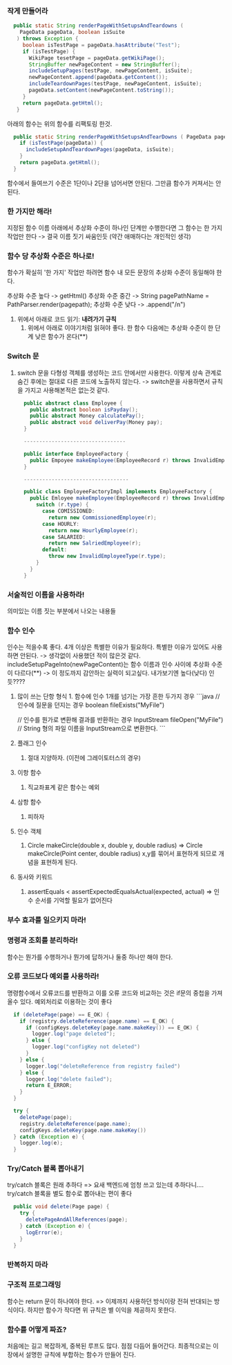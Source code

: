 ### 작게 만들어라
```java
  public static String renderPageWithSetupsAndTeardowns (
    PageData pageData, boolean isSuite
   ) throws Exception {
     boolean isTestPage = pageData.hasAttribute("Test");
     if (isTestPage) {
       WikiPage tesetPage = pageData.getWikiPage();
       StringBuffer newPageContent = new StringBuffer();
       includeSetupPages(testPage, newPageContent, isSuite);
       newPageContent.append(pageData.getContent());
       includeTeardownPages(testPage, newPageContent, isSuite);
       pageData.setContent(newPageContent.toString());
     }
     return pageData.getHtml();
   }
```

아래의 함수는 위의 함수를 리팩토링 한것.

```java
  public static String renderPageWithSetupsAndTearDowns ( PageData pageData, boolean isSuite ) throws Exception {
    if (isTestPage(pageData)) {
      includeSetupAndTeardownPages(pageData, isSuite);
    }
    return pageData.getHtml();
  } 
```

함수에서 들여쓰기 수준은 1단이나 2단을 넘어서면 안된다. 그만큼 함수가 커져서는 안된다.

### 한 가지만 해라!

지정된 함수 이름 아래에서 추상화 수준이 하나인 단계만 수행한다면 그 함수는 한 가지 작업만 한다 -> 결국 이름 짓기 싸움인듯 (약간 애매하다는 개인적인 생각)

### 함수 당 추상화 수준은 하나로!
함수가 확실히 '한 가지' 작업만 하려면 함수 내 모든 문장의 추상화 수준이 동일해야 한다. 

추상화 수준 높다 -> getHtml()
추상화 수준 중간 -> String pagePathName = PathParser.render(pagepath);
추상화 수준 낮다 -> .append("/n")

1. 위에서 아래로 코드 읽기: <strong>내려가기 규칙</strong>
   1. 위에서 아래로 이야기처럼 읽혀야 좋다. 한 함수 다음에는 추상화 수준이 한 단계 낮은 함수가 온다(**)

### Switch 문
   1. switch 문을 다형성 객체를 생성하는 코드 안에서만 사용한다. 이렇게 상속 관계로 숨긴 후에는 절대로 다른 코드에 노출하지 않는다. -> switch문을 사용하면서 규칙을 가지고 사용해본적은 없는것 같다.
      ```java
        public abstract class Employee {
          public abstract boolean isPayday();
          public abstract Money calculatePay();
          public abstract void deliverPay(Money pay);
        }

        ---------------------------------

        public interface EmployeeFactory {
          public Empoyee makeEmployee(EmployeeRecord r) throws InvalidEmployeeType;
        }

        ----------------------------------

        public class EmployeeFactoryImpl implements EmployeeFactory {
          public Emloyee makeEmployee(EmployeeRecord r) throws InvalidEmployeeType {
            switch (r.type) {
              case COMISSIONED:
                return new CommissionedEmployee(r);
              case HOURLY:
                return new HourlyEmployee(r);
              case SALARIED:
                return new SalriedEmployee(r);
              default:
                throw new InvalidEmployeeType(r.type);
            }
          }
        }
      ```

### 서술적인 이름을 사용하라!
의미있는 이름 짓는 부분에서 나오는 내용들

### 함수 인수
인수는 적을수록 좋다.
4개 이상은 특별한 이유가 필요하다. 특별한 이유가 있어도 사용하면 안된다. -> 생각없이 사용했던 적이 많은것 같다.
includeSetupPageInto(newPageContent)는 함수 이름과 인수 사이에 추상화 수준이 다르다(**) -> 이 정도까지 감안하는 실력이 되고싶다. 내가보기엔 높다(낮다) 인듯????

  1. 많이 쓰는 단항 형식
    1. 함수에 인수 1개를 넘기는 가장 흔한 두가지 경우
    ```java
      // 인수에 질문을 던지는 경우
      boolean fileExists("MyFile")

      // 인수를 뭔가로 변환해 결과를 반환하는 경우
      InputStream fileOpen("MyFile") // String 형의 파일 이름을 InputStream으로 변환한다.
    ```
  2. 플래그 인수
     1. 절대 지양하자. (이전에 그레이토터스의 경우)
  3. 이항 함수
     1. 직교좌표계 같은 함수는 예외
  4. 삼항 함수
     1. 피하자
  5. 인수 객체
     1. Circle makeCircle(double x, double y, double radius) => Circle makeCircle(Point center, double radius)
      x,y를 묶어서 표현하게 되므로 개념을 표현하게 된다.
  6. 동사와 키워드
     1. assertEquals < assertExpectedEqualsActual(expected, actual) => 인수 순서를 기억할 필요가 없어진다

### 부수 효과를 일으키지 마라!

### 명령과 조회를 분리하라!
함수는 뭔가를 수행하거나 뭔가에 답하거나 둘중 하나만 해야 한다.

### 오류 코드보다 예외를 사용하라!
명령함수에서 오류코드를 반환하고 이를 오류 코드와 비교하는 것은 if문의 중첩을 가져올수 있다. 
예외처리로 이용하는 것이 좋다
```java
  if (deletePage(page) == E_OK) {
    if (registry.deleteReference(page.name) == E_OK) {
      if (configKeys.deleteKey(page.name.makeKey()) == E_OK) {
        logger.log("page deleted");
      } else {
        logger.log("configKey not deleted")
      }
    } else {
      logger.log("deleteReference from registry failed")
    } else {
      logger.log("delete failed");
      return E_ERROR;
    }
  }

  try {
    deletePage(page);
    registry.deleteReference(page.name);
    configKeys.deleteKey(page.name.makeKey())
  } catch (Exception e) {
    logger.log(e);
  }
```

### Try/Catch 블록 뽑아내기
try/catch 블록은 원래 추하다 => 요새 백엔드에 엄청 쓰고 있는데 추하다니....
try/catch 블록을 별도 함수로 뽑아내는 편이 좋다
```java
  public void delete(Page page) {
    try {
      deletePageAndAllReferences(page);
    } catch (Exception e) {
      logError(e);
    }
  }
```

### 반복하지 마라

### 구조적 프로그래밍
함수는 return 문이 하나여야 한다. => 이제까지 사용하던 방식이랑 전혀 반대되는 방식이다.
하지만 함수가 작다면 위 규칙은 별 이익을 제공하지 못한다.

### 함수를 어떻게 짜죠?
처음에는 길고 복잡하게, 중복된 루프도 많다.
점점 다듬어 들어간다. 
최종적으로는 이 장에서 설명한 규칙에 부합하는 함수가 만들어 진다.